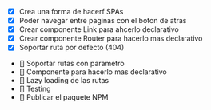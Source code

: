 - [x] Crea una forma de hacerf SPAs
- [x] Poder navegar entre paginas con el boton de atras
- [x] Crear componente Link para ahcerlo declarativo
- [x] Crear componente Router para hacerlo mas declarativo
- [x] Soportar ruta por defecto (404)
- [] Soportar rutas con parametro
- [] Componente <Route/> para hacerlo mas declarativo
- [] Lazy loading de las rutas
- [] Testing
- [] Publicar el paquete NPM